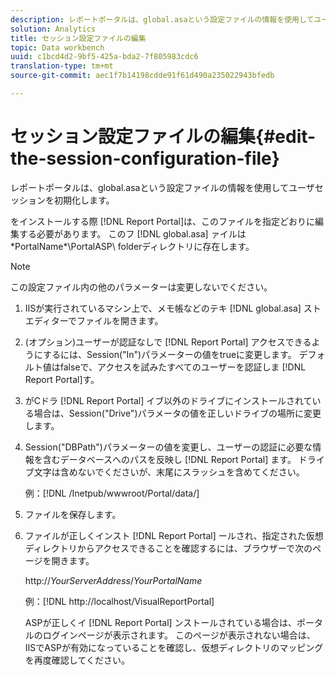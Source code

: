 ```yaml
---
description: レポートポータルは、global.asaという設定ファイルの情報を使用してユーザセッションを初期化します。
solution: Analytics
title: セッション設定ファイルの編集
topic: Data workbench
uuid: c1bcd4d2-9bf5-425a-bda2-7f805983cdc6
translation-type: tm+mt
source-git-commit: aec1f7b14198cdde91f61d490a235022943bfedb

---
```



# セッション設定ファイルの編集{#edit-the-session-configuration-file}

レポートポータルは、global.asaという設定ファイルの情報を使用してユーザセッションを初期化します。

をインストールする際 [!DNL Report Portal]は、このファイルを指定どおりに編集する必要があります。 このフ [!DNL global.asa] ァイルは\*PortalName*\PortalASP\ folderディレクトリに存在します。

>[!NOTE]
>
>この設定ファイル内の他のパラメーターは変更しないでください。

1. IISが実行されているマシン上で、メモ帳などのテキ [!DNL global.asa] ストエディターでファイルを開きます。
1. (オプション)ユーザーが認証なしで [!DNL Report Portal] アクセスできるようにするには、Session(&quot;In&quot;)パラメーターの値をtrueに変更します。 デフォルト値はfalseで、アクセスを試みたすべてのユーザーを認証しま [!DNL Report Portal]す。
1. がCドラ [!DNL Report Portal] イブ以外のドライブにインストールされている場合は、Session(&quot;Drive&quot;)パラメータの値を正しいドライブの場所に変更します。
1. Session(&quot;DBPath&quot;)パラメーターの値を変更し、ユーザーの認証に必要な情報を含むデータベースへのパスを反映し [!DNL Report Portal] ます。 ドライブ文字は含めないでくださいが、末尾にスラッシュを含めてください。

   例：[!DNL /Inetpub/wwwroot/Portal/data/]

1. ファイルを保存します。
1. ファイルが正しくインスト [!DNL Report Portal] ールされ、指定された仮想ディレクトリからアクセスできることを確認するには、ブラウザーで次のページを開きます。

   http://*YourServerAddress*/*YourPortalName*

   例：[!DNL http://localhost/VisualReportPortal]

   ASPが正しくイ [!DNL Report Portal] ンストールされている場合は、ポータルのログインページが表示されます。 このページが表示されない場合は、IISでASPが有効になっていることを確認し、仮想ディレクトリのマッピングを再度確認してください。

